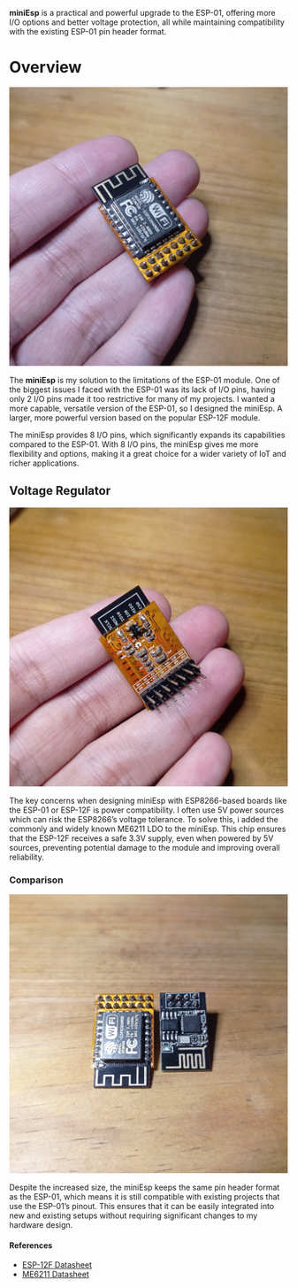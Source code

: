 **miniEsp** is a practical and powerful upgrade to the ESP-01, offering more I/O options and better voltage protection, all while maintaining compatibility with the existing ESP-01 pin header format.

# Overview

![miniEsp2.jpg](documentation/miniEsp2.jpg)

The **miniEsp** is my solution to the limitations of the ESP-01 module. One of the biggest issues I faced with the ESP-01 was its lack of I/O pins, having only 2 I/O pins made it too restrictive for many of my projects. I wanted a more capable, versatile version of the ESP-01, so I designed the miniEsp. A larger, more powerful version based on the popular ESP-12F module.

The miniEsp provides 8 I/O pins, which significantly expands its capabilities compared to the ESP-01. With 8 I/O pins, the miniEsp gives me more flexibility and options, making it a great choice for a wider variety of IoT and richer applications.

## Voltage Regulator

![miniEsp2.jpg](documentation/miniEsp1.jpg)

The key concerns when designing miniEsp with ESP8266-based boards like the ESP-01 or ESP-12F is power compatibility. I often use 5V power sources which can risk the ESP8266’s voltage tolerance. To solve this, i added the commonly and widely known ME6211 LDO to the miniEsp. This chip ensures that the ESP-12F receives a safe 3.3V supply, even when powered by 5V sources, preventing potential damage to the module and improving overall reliability.

### Comparison

![miniEsp2.jpg](documentation/miniEsp3.jpg)

Despite the increased size, the miniEsp keeps the same pin header format as the ESP-01, which means it is still compatible with existing projects that use the ESP-01’s pinout. This ensures that it can be easily integrated into new and existing setups without requiring significant changes to my hardware design.

#### References
- [ESP-12F Datasheet](https://docs.ai-thinker.com/_media/esp8266/docs/esp-12f_product_specification_en.pdf)
- [ME6211 Datasheet](https://www.lcsc.com/datasheet/lcsc_datasheet_2410121248_MICRONE-Nanjing-Micro-One-Elec-ME6211C30M5G_C94042.pdf)
